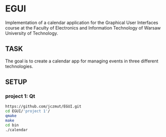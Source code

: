 # EGUI
Implementation of a calendar application for the Graphical User Interfaces course at the Faculty of Electronics and Information Technology of Warsaw University of Technology.

## TASK
The goal is to create a calendar app for managing events in three different technologies.

## SETUP
### project 1: Qt
```bash
https://github.com/jczmut/EGUI.git
cd EGUI/'project 1'/
qmake
make
cd bin
./calendar
```


